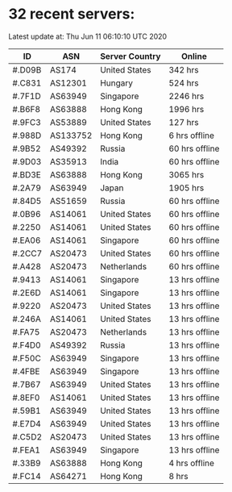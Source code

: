 # 32 recent servers:

Latest update at: Thu Jun 11 06:10:10 UTC 2020

| ID | ASN | Server Country | Online |
| -- | --- | -------------- | ------ |
| #.D09B | AS174 | United States | 342 hrs |
| #.C831 | AS12301 | Hungary | 524 hrs |
| #.7F1D | AS63949 | Singapore | 2246 hrs |
| #.B6F8 | AS63888 | Hong Kong | 1996 hrs |
| #.9FC3 | AS53889 | United States | 127 hrs |
| #.988D | AS133752 | Hong Kong | 6 hrs offline |
| #.9B52 | AS49392 | Russia | 60 hrs offline |
| #.9D03 | AS35913 | India | 60 hrs offline |
| #.BD3E | AS63888 | Hong Kong | 3065 hrs |
| #.2A79 | AS63949 | Japan | 1905 hrs |
| #.84D5 | AS51659 | Russia | 60 hrs offline |
| #.0B96 | AS14061 | United States | 60 hrs offline |
| #.2250 | AS14061 | United States | 60 hrs offline |
| #.EA06 | AS14061 | Singapore | 60 hrs offline |
| #.2CC7 | AS20473 | United States | 60 hrs offline |
| #.A428 | AS20473 | Netherlands | 60 hrs offline |
| #.9413 | AS14061 | Singapore | 13 hrs offline |
| #.2E6D | AS14061 | Singapore | 13 hrs offline |
| #.9220 | AS20473 | United States | 13 hrs offline |
| #.246A | AS14061 | United States | 13 hrs offline |
| #.FA75 | AS20473 | Netherlands | 13 hrs offline |
| #.F4D0 | AS49392 | Russia | 13 hrs offline |
| #.F50C | AS63949 | Singapore | 13 hrs offline |
| #.4FBE | AS63949 | Singapore | 13 hrs offline |
| #.7B67 | AS63949 | United States | 13 hrs offline |
| #.8EF0 | AS14061 | United States | 13 hrs offline |
| #.59B1 | AS63949 | United States | 13 hrs offline |
| #.E7D4 | AS63949 | United States | 13 hrs offline |
| #.C5D2 | AS20473 | United States | 13 hrs offline |
| #.FEA1 | AS63949 | Singapore | 13 hrs offline |
| #.33B9 | AS63888 | Hong Kong | 4 hrs offline |
| #.FC14 | AS64271 | Hong Kong | 8 hrs |

